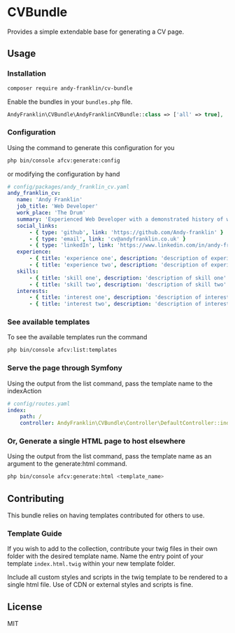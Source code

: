 # CVBundle

Provides a simple extendable base for generating a CV page.

## Usage

### Installation

```bash
composer require andy-franklin/cv-bundle
```

Enable the bundles in your `bundles.php` file.

```php
AndyFranklin\CVBundle\AndyFranklinCVBundle::class => ['all' => true],
```

### Configuration
    
Using the command to generate this configuration for you 
```bash
php bin/console afcv:generate:config
```
    
or modifying the configuration by hand

```yaml
# config/packages/andy_franklin_cv.yaml
andy_franklin_cv:
   name: 'Andy Franklin'
   job_title: 'Web Developer'
   work_place: 'The Drum'
   summary: 'Experienced Web Developer with a demonstrated history of working in the publishing industry. Skilled in PHP, MySql, Symfony, HTML, CSS, JavaScript and Teamwork. Strong engineering professional with a BSc Web and Mobile Development (Hons) from The University of the West of Scotland.'
   social_links:
       - { type: 'github', link: 'https://github.com/Andy-franklin' }
       - { type: 'email', link: 'cv@andyfranklin.co.uk' }
       - { type: 'linkedIn', link: 'https://www.linkedin.com/in/andy-franklin-28854680/' }
   experience:
       - { title: 'experience one', description: 'description of experience one' }
       - { title: 'experience two', description: 'description of experience two' }
   skills:
       - { title: 'skill one', description: 'description of skill one' }
       - { title: 'skill two', description: 'description of skill two' }
   interests:
       - { title: 'interest one', description: 'description of interest one' }
       - { title: 'interest two', description: 'description of interest two' }
```

### See available templates
To see the available templates run the command
```bash
php bin/console afcv:list:templates
```


### Serve the page through Symfony
Using the output from the list command, pass the template name to the indexAction
```yaml
# config/routes.yaml
index:
    path: /
    controller: AndyFranklin\CVBundle\Controller\DefaultController::indexAction
```

### Or, Generate a single HTML page to host elsewhere

Using the output from the list command, pass the template name as an argument to the generate:html command.

```bash
php bin/console afcv:generate:html <template_name>
```

## Contributing

This bundle relies on having templates contributed for others to use.

### Template Guide

If you wish to add to the collection, contribute your twig files in their own folder with the desired template name.
Name the entry point of your template `index.html.twig` within your new template folder.

Include all custom styles and scripts in the twig template to be rendered to a single html file. 
Use of CDN or external styles and scripts is fine.

## License

MIT
